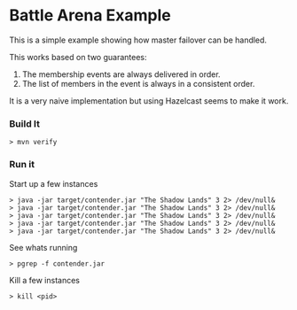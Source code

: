 # Battle Arena Example
This is a simple example showing how master failover can be handled.

This works based on two guarantees:

1. The membership events are always delivered in order.
1. The list of members in the event is always in a consistent order.

It is a very naive implementation but using Hazelcast seems to make it work.

### Build It
```
> mvn verify
```
### Run it
Start up a few instances
```
> java -jar target/contender.jar "The Shadow Lands" 3 2> /dev/null&
> java -jar target/contender.jar "The Shadow Lands" 3 2> /dev/null&
> java -jar target/contender.jar "The Shadow Lands" 3 2> /dev/null&
> java -jar target/contender.jar "The Shadow Lands" 3 2> /dev/null&
> java -jar target/contender.jar "The Shadow Lands" 3 2> /dev/null&
```
See whats running
```
> pgrep -f contender.jar
```
Kill a few instances
```
> kill <pid>
```